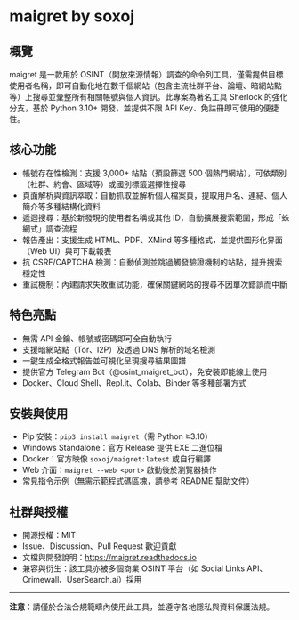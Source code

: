 # maigret by soxoj

## 概覽
maigret 是一款用於 OSINT（開放來源情報）調查的命令列工具，僅需提供目標使用者名稱，即可自動化地在數千個網站（包含主流社群平台、論壇、暗網站點等）上搜尋並彙整所有相關帳號與個人資訊。此專案為著名工具 Sherlock 的強化分支，基於 Python 3.10+ 開發，並提供不限 API Key、免註冊即可使用的便捷性。

## 核心功能
- 帳號存在性檢測：支援 3,000+ 站點（預設篩選 500 個熱門網站），可依類別（社群、約會、區域等）或國別標籤選擇性搜尋
- 頁面解析與資訊萃取：自動抓取並解析個人檔案頁，提取用戶名、連結、個人簡介等多種結構化資料
- 遞迴搜尋：基於新發現的使用者名稱或其他 ID，自動擴展搜索範圍，形成「蛛網式」調查流程
- 報告產出：支援生成 HTML、PDF、XMind 等多種格式，並提供圖形化界面（Web UI）與可下載報表
- 抗 CSRF/CAPTCHA 檢測：自動偵測並跳過觸發驗證機制的站點，提升搜索穩定性
- 重試機制：內建請求失敗重試功能，確保關鍵網站的搜尋不因單次錯誤而中斷

## 特色亮點
- 無需 API 金鑰、帳號或密碼即可全自動執行
- 支援暗網站點（Tor、I2P）及透過 DNS 解析的域名檢測
- 一鍵生成全格式報告並可視化呈現搜尋結果圖譜
- 提供官方 Telegram Bot（@osint_maigret_bot），免安裝即能線上使用
- Docker、Cloud Shell、Repl.it、Colab、Binder 等多種部署方式

## 安裝與使用
- Pip 安裝：`pip3 install maigret`（需 Python ≥3.10）
- Windows Standalone：官方 Release 提供 EXE 二進位檔
- Docker：官方映像 `soxoj/maigret:latest` 或自行編譯
- Web 介面：`maigret --web <port>` 啟動後於瀏覽器操作
- 常見指令示例（無需示範程式碼區塊，請參考 README 幫助文件）

## 社群與授權
- 開源授權：MIT
- Issue、Discussion、Pull Request 歡迎貢獻
- 文檔與開發說明：https://maigret.readthedocs.io
- 兼容與衍生：該工具亦被多個商業 OSINT 平台（如 Social Links API、Crimewall、UserSearch.ai）採用

---

**注意**：請僅於合法合規範疇內使用此工具，並遵守各地隱私與資料保護法規。